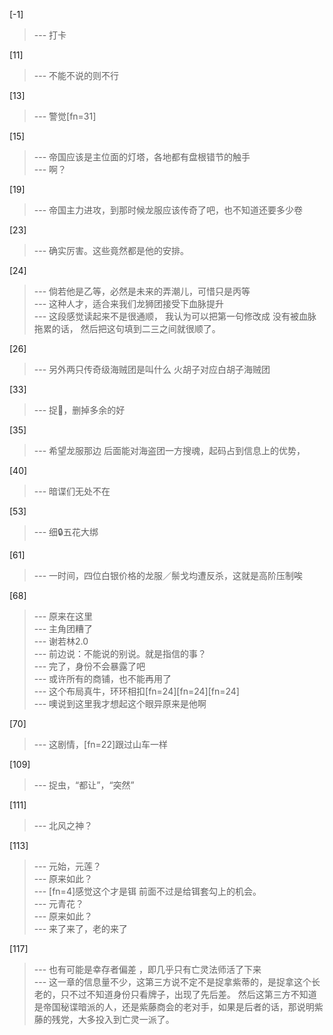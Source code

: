 
[-1] 
>--- 打卡<br>

[11] 
>--- 不能不说的则不行<br>

[13] 
>--- 警觉[fn=31]<br>

[15] 
>--- 帝国应该是主位面的灯塔，各地都有盘根错节的触手<br>
>--- 啊？<br>

[19] 
>--- 帝国主力进攻，到那时候龙服应该传奇了吧，也不知道还要多少卷<br>

[23] 
>--- 确实厉害。这些竟然都是他的安排。<br>

[24] 
>--- 倘若他是乙等，必然是未来的弄潮儿，可惜只是丙等<br>
>--- 这种人才，适合来我们龙狮团接受下血脉提升<br>
>--- 这段感觉读起来不是很通顺，
我认为可以把第一句修改成
没有被血脉拖累的话，
然后把这句填到二三之间就很顺了。<br>

[26] 
>--- 另外两只传奇级海贼团是叫什么   火胡子对应白胡子海贼团<br>

[33] 
>--- 捉🐛，删掉多余的好<br>

[35] 
>--- 希望龙服那边
后面能对海盗团一方搜魂，起码占到信息上的优势，<br>

[40] 
>--- 暗谍们无处不在<br>

[53] 
>--- 细🔒五花大绑<br>

[61] 
>--- 一时间，四位白银价格的龙服／鬃戈均遭反杀，这就是高阶压制唉<br>

[68] 
>--- 原来在这里<br>
>--- 主角团糟了<br>
>--- 谢若林2.0<br>
>--- 前边说：不能说的别说。就是指信的事？<br>
>--- 完了，身份不会暴露了吧<br>
>--- 或许所有的商铺，也不能再用了<br>
>--- 这个布局真牛，环环相扣[fn=24][fn=24][fn=24]<br>
>--- 噢说到这里我才想起这个眼异原来是他啊<br>

[70] 
>--- 这剧情，[fn=22]跟过山车一样<br>

[109] 
>--- 捉虫，“都让”，“突然”<br>

[111] 
>--- 北风之神？<br>

[113] 
>--- 元始，元莲？<br>
>--- 原来如此？<br>
>--- [fn=4]感觉这个才是铒
前面不过是给铒套勾上的机会。<br>
>--- 元青花？<br>
>--- 原来如此？<br>
>--- 来了来了，老的来了<br>

[117] 
>--- 也有可能是幸存者偏差 ，即几乎只有亡灵法师活了下来<br>
>--- 这一章的信息量不少，这第三方说不定不是捉拿紫蒂的，是捉拿这个长老的，只不过不知道身份只看牌子，出现了先后差。
然后这第三方不知道是帝国秘谍暗派的人，还是紫藤商会的老对手，如果是后者的话，那说明紫藤的残党，大多投入到亡灵一派了。<br>
